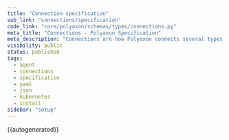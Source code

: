 ```yaml
---
title: "Connection specification"
sub_link: "connections/specification"
code_link: "core/polyaxon/schemas/types/connections.py"
meta_title: "Connections - Polyaxon Specification"
meta_description: "Connections are how Polyaxon connects several types of external system and resources to your operations."
visibility: public
status: published
tags:
  - agent
  - connections
  - specification
  - yaml
  - json
  - kubernetes
  - install
sidebar: "setup"
---
```


{{autogenerated}}
